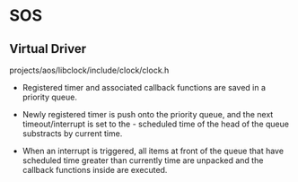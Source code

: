 # SOS

## Virtual Driver
projects/aos/libclock/include/clock/clock.h

- Registered timer and associated callback functions are saved in a priority queue.

- Newly registered timer is push onto the priority queue, and the next timeout/interrupt is set to the - scheduled time of the head of the queue substracts by current time.

- When an interrupt is triggered, all items at front of the queue that have scheduled time greater than currently time are unpacked and the callback functions inside are executed.

